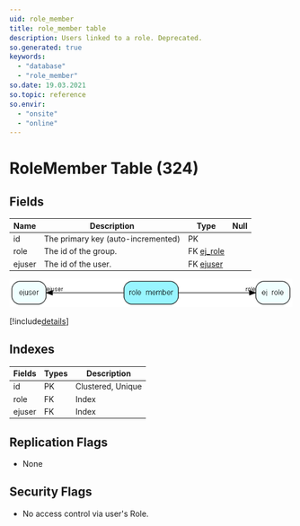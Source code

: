 ```yaml
---
uid: role_member
title: role_member table
description: Users linked to a role. Deprecated.
so.generated: true
keywords:
  - "database"
  - "role_member"
so.date: 19.03.2021
so.topic: reference
so.envir:
  - "onsite"
  - "online"
---
```


# RoleMember Table (324)

## Fields

| Name | Description | Type | Null |
|------|-------------|------|:----:|
|id|The primary key (auto-incremented)|PK| |
|role|The id of the group.|FK [ej_role](ej_role.md)| |
|ejuser|The id of the user.|FK [ejuser](ejuser.md)| |


![role_member table relationship diagram](media\role_member.png)

[!include[details](./includes/role-member.md)]

## Indexes

| Fields | Types | Description |
|--------|-------|-------------|
|id |PK |Clustered, Unique |
|role |FK |Index |
|ejuser |FK |Index |

## Replication Flags

* None

## Security Flags

* No access control via user's Role.

